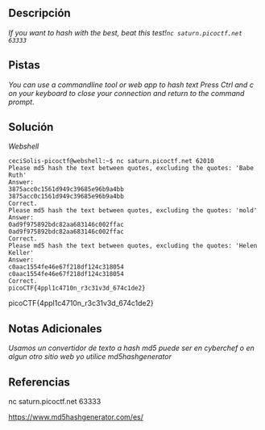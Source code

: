 
## Descripción


*If you want to hash with the best, beat this test!`nc saturn.picoctf.net 63333`*

## Pistas

*You can use a commandline tool or web app to hash text*
*Press Ctrl and c on your keyboard to close your connection and return to the command prompt.*
## Solución

*Webshell*
```
ceciSolis-picoctf@webshell:~$ nc saturn.picoctf.net 62010
Please md5 hash the text between quotes, excluding the quotes: 'Babe Ruth'
Answer: 
3875acc0c1561d949c39685e96b9a4bb
3875acc0c1561d949c39685e96b9a4bb
Correct.
Please md5 hash the text between quotes, excluding the quotes: 'mold'
Answer: 
0ad9f975892bdc82aa683146c002ffac
0ad9f975892bdc82aa683146c002ffac
Correct.
Please md5 hash the text between quotes, excluding the quotes: 'Helen Keller'
Answer: 
c0aac1554fe46e67f218df124c318054
c0aac1554fe46e67f218df124c318054
Correct.
picoCTF{4ppl1c4710n_r3c31v3d_674c1de2}
```
picoCTF{4ppl1c4710n_r3c31v3d_674c1de2}
## Notas Adicionales 
*Usamos un convertidor de texto a hash md5*
*puede ser en cyberchef o en algun otro sitio web yo utilice md5hashgenerator*

## Referencias 

nc saturn.picoctf.net 63333

https://www.md5hashgenerator.com/es/